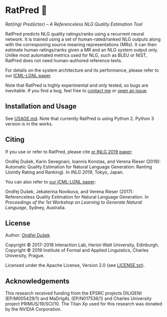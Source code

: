 RatPred 🐀
=========

_Rat(ing) Pred(ictor) – A Referenceless NLG Quality Estimation Tool_

RatPred predicts NLG quality ratings/ranks using a recurrent neural network. 
It is trained using a set of human-rated/ranked NLG outputs along with the corresponing 
source meaning representations (MRs). It can then estimate human ratings/ranks given
a MR and an NLG system output only. Unlike most automated metrics used for NLG, 
such as BLEU or NIST, RatPred does not need human-authored reference texts.

For details on the system architecture and its performance, please refer to
our [ICML-LGNL paper](https://arxiv.org/abs/1708.01759).

Note that RatPred is highly experimental and only tested, so bugs are inevitable. If you find a bug, feel free to [contact me](https://github.com/tuetschek) or [open an issue](https://github.com/UFAL-DSG/ratpred/issues). 

Installation and Usage
----------------------

See [USAGE.md](USAGE.md). Note that currently RatPred is using Python 2. Python 3 version is in the works.

Citing
------

If you use or refer to RatPred, please cite [or INLG 2019 paper]():

Ondřej Dušek, Karin Sevegnani, Ioannis Konstas, and Verena Rieser (2019): Automatic Quality Estimation for Natural Language Generation: Ranting (Jointly Rating and Ranking). In _INLG 2019_, Tokyo, Japan.

You can also refer to [our ICML-LGNL paper](https://arxiv.org/abs/1708.01759):

Ondřej Dušek, Jekaterina Novikova, and Verena Rieser (2017): Referenceless Quality Estimation for Natural Language Generation. In _Proceedings of the 1st Workshop on Learning to Generate Natural Language_, Sydney, Australia.

License
-------

Author: [Ondřej Dušek](https://github.com/tuetschek)

Copyright © 2017-2018 Interaction Lab, Heriot-Watt University, Edinburgh.  
Copyright © 2019 Institute of Formal and Applied Linguistics, Charles University, Prague.


Licensed under the Apache License, Version 2.0 (see [LICENSE.txt](LICENSE.txt)).

Acknowledgements
----------------

This research received funding from the EPSRC projects  DILiGENt (EP/M005429/1) and  MaDrIgAL (EP/N017536/1) and Charles University project PRIMUS/19/SCI/10. The Titan Xp used for this research was donated by the NVIDIA Corporation.


